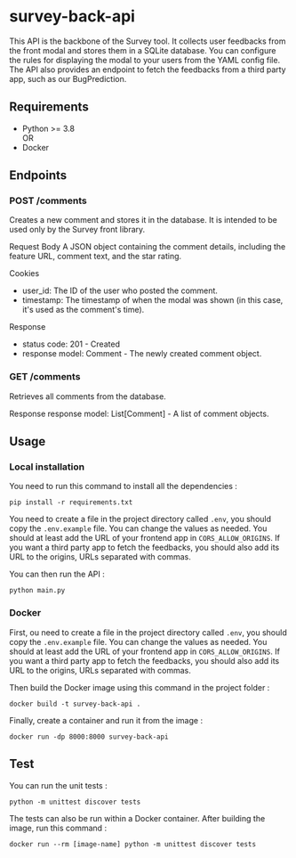 # survey-back-api

This API is the backbone of the Survey tool. It collects user feedbacks from the front modal and stores them in a SQLite database.
You can configure the rules for displaying the modal to your users from the YAML config file.
The API also provides an endpoint to fetch the feedbacks from a third party app, such as our BugPrediction.

## Requirements
- Python >= 3.8  
OR  
- Docker

## Endpoints

### POST /comments
Creates a new comment and stores it in the database.
It is intended to be used only by the Survey front library.

Request Body
A JSON object containing the comment details, including the feature URL, comment text, and the star rating.

Cookies
- user_id: The ID of the user who posted the comment.
- timestamp: The timestamp of when the modal was shown (in this case, it's used as the comment's time).
    
Response
- status code: 201 - Created
- response model: Comment - The newly created comment object.

### GET /comments
Retrieves all comments from the database.

Response
response model: List[Comment] - A list of comment objects.

## Usage

### Local installation

You need to run this command to install all the dependencies :

    pip install -r requirements.txt

You need to create a file in the project directory called ```.env```, you should copy the ```.env.example``` file.
You can change the values as needed. You should at least add the URL of your frontend app in ```CORS_ALLOW_ORIGINS```.
If you want a third party app to fetch the feedbacks, you should also add its URL to the origins, URLs separated with commas.

You can then run the API :

    python main.py

### Docker

First, ou need to create a file in the project directory called ```.env```, you should copy the ```.env.example``` file.
You can change the values as needed. You should at least add the URL of your frontend app in ```CORS_ALLOW_ORIGINS```.
If you want a third party app to fetch the feedbacks, you should also add its URL to the origins, URLs separated with commas.

Then build the Docker image using this command in the project folder :

    docker build -t survey-back-api .

Finally, create a container and run it from the image :

    docker run -dp 8000:8000 survey-back-api

## Test 

You can run the unit tests : 

    python -m unittest discover tests

The tests can also be run within a Docker container. After building the image, run this command :

    docker run --rm [image-name] python -m unittest discover tests

